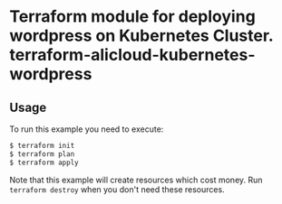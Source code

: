 Terraform module for deploying wordpress on Kubernetes Cluster.  
terraform-alicloud-kubernetes-wordpress
=====================================================================

## Usage

To run this example you need to execute:

```bash
$ terraform init
$ terraform plan
$ terraform apply
```

Note that this example will create resources which cost money. Run `terraform destroy` when you don't need these resources.

